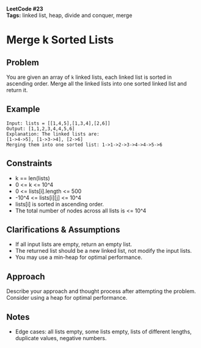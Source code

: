 **LeetCode #23**  
**Tags:** linked list, heap, divide and conquer, merge

# Merge k Sorted Lists

## Problem
You are given an array of `k` linked lists, each linked list is sorted in ascending order. Merge all the linked lists into one sorted linked list and return it.

## Example
```
Input: lists = [[1,4,5],[1,3,4],[2,6]]
Output: [1,1,2,3,4,4,5,6]
Explanation: The linked lists are:
[1->4->5], [1->3->4], [2->6]
Merging them into one sorted list: 1->1->2->3->4->4->5->6
```

## Constraints
- k == len(lists)
- 0 <= k <= 10^4
- 0 <= lists[i].length <= 500
- -10^4 <= lists[i][j] <= 10^4
- lists[i] is sorted in ascending order.
- The total number of nodes across all lists is <= 10^4

## Clarifications & Assumptions
- If all input lists are empty, return an empty list.
- The returned list should be a new linked list, not modify the input lists.
- You may use a min-heap for optimal performance.

## Approach
Describe your approach and thought process after attempting the problem. Consider using a heap for optimal performance.

## Notes
- Edge cases: all lists empty, some lists empty, lists of different lengths, duplicate values, negative numbers. 